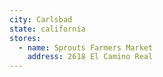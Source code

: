 ```yaml
---
city: Carlsbad
state: california
stores:
  - name: Sprouts Farmers Market
    address: 2618 El Camino Real
---
```

